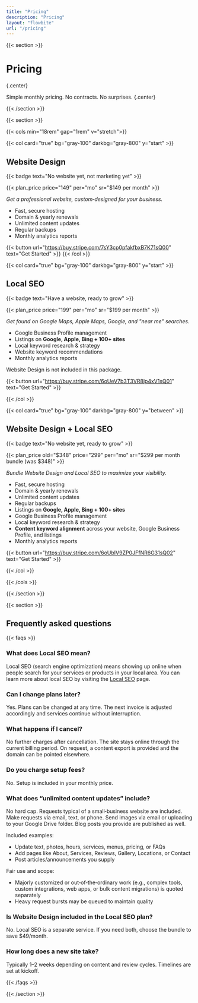 ```yaml
---
title: "Pricing"
description: "Pricing"
layout: "flowbite"
url: "/pricing"
---
```


{{< section >}}

# Pricing
{.center}

Simple monthly pricing. No contracts. No surprises.
{.center}

{{< /section >}}


{{< section >}}

{{< cols min="18rem" gap="1rem" v="stretch">}}

{{< col card="true" bg="gray-100" darkbg="gray-800" y="start" >}}

## Website Design <br>

{{< badge text="No website yet, not marketing yet" >}}

{{< plan_price price="149" per="mo" sr="$149 per month" >}}

*Get a professional website, custom‑designed for your business.*

- Fast, secure hosting
- Domain & yearly renewals
- Unlimited content updates
- Regular backups
- Monthly analytics reports

{{< button url="https://buy.stripe.com/7sY3cp0pfakfbxB7K71sQ00" text="Get Started" >}}
{{< /col >}}

{{< col card="true" bg="gray-100" darkbg="gray-800" y="start" >}}

## Local SEO

{{< badge text="Have a website, ready to grow" >}}

{{< plan_price price="199" per="mo" sr="$199 per month" >}}

*Get found on Google Maps, Apple Maps, Google, and "near me" searches.*

- Google Business Profile management
- Listings on **Google, Apple, Bing + 100+ sites**
- Local keyword research & strategy
- Website keyword recommendations
- Monthly analytics reports

Website Design is not included in this package.

{{< button url="https://buy.stripe.com/6oUeV7b3T3VR8lp4xV1sQ01" text="Get Started" >}}

{{< /col >}}

{{< col card="true" bg="gray-100" darkbg="gray-800" y="between" >}}

## Website Design + Local SEO

{{< badge text="No website yet, ready to grow" >}}

{{< plan_price old="$348" price="299" per="mo" sr="$299 per month bundle (was $348)" >}}

*Bundle Website Design and Local SEO to maximize your visibility.*

- Fast, secure hosting
- Domain & yearly renewals
- Unlimited content updates
- Regular backups
- Listings on **Google, Apple, Bing + 100+ sites**
- Google Business Profile management
- Local keyword research & strategy
- **Content keyword alignment** across your website, Google Business Profile, and listings
- Monthly analytics reports

{{< button url="https://buy.stripe.com/6oUbIV9ZP0JFfNR6G31sQ02" text="Get Started" >}}

{{< /col >}}

{{< /cols >}}

{{< /section >}}

{{< section >}}

## Frequently asked questions

{{< faqs >}}

### What does Local SEO mean?
Local SEO (search engine optimization) means showing up online when people search for your services or products in your local area. You can learn more about local SEO by visiting the [Local SEO](/services/local-seo) page.

### Can I change plans later?
Yes. Plans can be changed at any time. The next invoice is adjusted accordingly and services continue without interruption.

### What happens if I cancel?
No further charges after cancellation. The site stays online through the current billing period. On request, a content export is provided and the domain can be pointed elsewhere.

### Do you charge setup fees?
No. Setup is included in your monthly price.

### What does “unlimited content updates” include?
No hard cap. Requests typical of a small‑business website are included. Make requests via email, text, or phone. Send images via email or uploading to your Google Drive folder. Blog posts you provide are published as well.

Included examples:
- Update text, photos, hours, services, menus, pricing, or FAQs
- Add pages like About, Services, Reviews, Gallery, Locations, or Contact
- Post articles/announcements you supply

Fair use and scope:
- Majorly customized or out‑of‑the‑ordinary work (e.g., complex tools, custom integrations, web apps, or bulk content migrations) is quoted separately
- Heavy request bursts may be queued to maintain quality

### Is Website Design included in the Local SEO plan?
No. Local SEO is a separate service. If you need both, choose the bundle to save $49/month.

### How long does a new site take?
Typically 1–2 weeks depending on content and review cycles. Timelines are set at kickoff.

{{< /faqs >}}

{{< /section >}}
